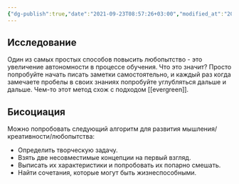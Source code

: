 ```yaml
---
{"dg-publish":true,"date":"2021-09-23T08:57:26+03:00","modified_at":"2021-09-23T08:57:26+03:00","permalink":"/kak-povysit-lyubopytstvo/","dgHomeLink":false,"dgPassFrontmatter":true}
---
```



## Исследование

Один из самых простых способов повысить любопытство - это увеличение автономности в процессе обучения. Что это значит? Просто попробуйте начать писать заметки самостоятельно, и каждый раз когда замечаете пробелы в своих знаниях попробуйте углубляться дальше и дальше. Чем-то этот метод схож с подходом [[evergreen]].

## Бисоциация

Можно попробовать следующий алгоритм для развития мышления/креативности/любопытства:
- Определить творческую задачу.
- Взять две несовместимые концепции на первый взгляд.
- Выписать их характеристики и попробовать их попарно смешать.
- Найти сочетания, которые могут быть жизнеспособными.
